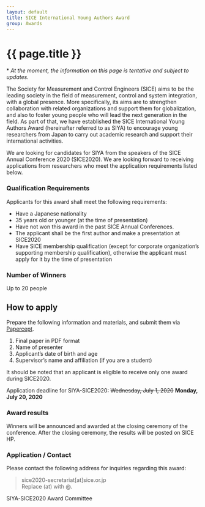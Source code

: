 ```yaml
---
layout: default
title: SICE International Young Authors Award
group: Awards
---
```


# {{ page.title }}

\* *At the moment, the information on this page is tentative and subject to updates.*

The Society for Measurement and Control Engineers (SICE) aims to be the leading society in the field of measurement, control and system integration, with a global presence. More specifically, its aims are to strengthen collaboration with related organizations and support them for globalization, and also to foster young people who will lead the next generation in the field. As part of that, we have established the SICE International Young Authors Award (hereinafter referred to as SIYA) to encourage young researchers from Japan to carry out academic research and support their international activities. 

We are looking for candidates for SIYA from the speakers of the SICE Annual Conference 2020 (SICE2020). We are looking forward to receiving applications from researchers who meet the application requirements listed below.

### Qualification Requirements

Applicants for this award shall meet the following requirements:
- Have a Japanese nationality
- 35 years old or younger (at the time of presentation) 
- Have not won this award in the past SICE Annual Conferences.  
- The applicant shall be the first author and make a presentation at SICE2020
- Have SICE membership qualification (except for corporate organization’s supporting membership qualification), otherwise the applicant must apply for it by the time of presentation

### Number of Winners

Up to 20 people

## How to apply 

Prepare the following information and materials, and submit them via [Papercept](https://controls.papercept.net/conferences/scripts/start.pl#SICE20).
1. Final paper in PDF format
2. Name of presenter
3. Applicant’s date of birth and age 
4. Supervisor’s name and affiliation (if you are a student)

It should be noted that an applicant is eligible to receive only one award during SICE2020.

Application deadline for SIYA-SICE2020: <del>Wednesday, July 1, 2020</del> **Monday, July 20, 2020**

### Award results

Winners will be announced and awarded at the closing ceremony of the conference. After the closing ceremony, the results will be posted on SICE HP.

### Application / Contact 

Please contact the following address for inquiries regarding this award:

> sice2020-secretariat[at]sice.or.jp <br>
> Replace (at) with @.

SIYA-SICE2020 Award Committee